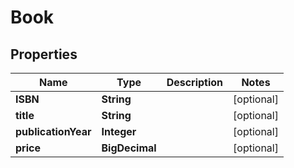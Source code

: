 

# Book


## Properties

| Name | Type | Description | Notes |
|------------ | ------------- | ------------- | -------------|
|**ISBN** | **String** |  |  [optional] |
|**title** | **String** |  |  [optional] |
|**publicationYear** | **Integer** |  |  [optional] |
|**price** | **BigDecimal** |  |  [optional] |



